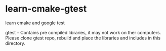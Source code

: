 # learn-cmake-gtest
learn cmake and google test

gtest - Contains pre compiled libraries, it may not work on ther computers. 
        Please clone gtest repo, rebuild and place the libraries and includes in this directory.

